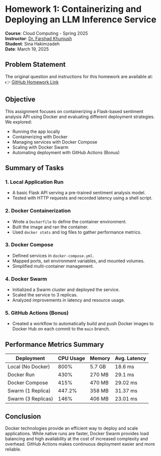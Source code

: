 # Homework 1: Containerizing and Deploying an LLM Inference Service

**Course**: Cloud Computing - Spring 2025  
**Instructor**: [Dr. Farshad Khunjush](https://fkhunjush.github.io/website/)  
**Student**: Sina Hakimzadeh  
**Date**: March 19, 2025

## Problem Statement

The original question and instructions for this homework are available at:  
👉 [GitHub Homework Link](https://github.com/mmRoshani/cloud-computing-2025/tree/main/homeworks/one)

## Objective

This assignment focuses on containerizing a Flask-based sentiment analysis API using Docker and evaluating different deployment strategies. We explored:

- Running the app locally
- Containerizing with Docker
- Managing services with Docker Compose
- Scaling with Docker Swarm
- Automating deployment with GitHub Actions (Bonus)

## Summary of Tasks

### 1. Local Application Run
- A basic Flask API serving a pre-trained sentiment analysis model.
- Tested with HTTP requests and recorded latency using a shell script.

### 2. Docker Containerization
- Wrote a `Dockerfile` to define the container environment.
- Built the image and ran the container.
- Used `docker stats` and log files to gather performance metrics.

### 3. Docker Compose
- Defined services in `docker-compose.yml`.
- Mapped ports, set environment variables, and mounted volumes.
- Simplified multi-container management.

### 4. Docker Swarm
- Initialized a Swarm cluster and deployed the service.
- Scaled the service to 3 replicas.
- Analyzed improvements in latency and resource usage.

### 5. GitHub Actions (Bonus)
- Created a workflow to automatically build and push Docker images to Docker Hub on each commit to the `main` branch.

## Performance Metrics Summary

| Deployment        | CPU Usage | Memory   | Avg. Latency |
|------------------|-----------|----------|---------------|
| Local (No Docker) | 800%      | 5.7 GB   | 18.6 ms       |
| Docker Run        | 430%      | 270 MB   | 29.1 ms       |
| Docker Compose    | 415%      | 470 MB   | 29.02 ms      |
| Swarm (1 Replica) | 447.2%    | 358 MB   | 31.37 ms      |
| Swarm (3 Replicas)| 146%      | 406 MB   | 23.01 ms      |

## Conclusion

Docker technologies provide an efficient way to deploy and scale applications. While native runs are faster, Docker Swarm provides load balancing and high availability at the cost of increased complexity and overhead. GitHub Actions makes continuous deployment easier and more reliable.

